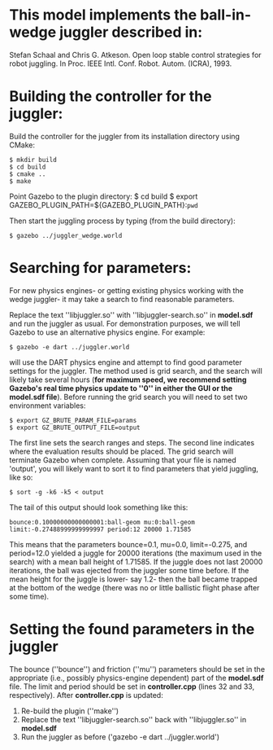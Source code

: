 # This model implements the ball-in-wedge juggler described in:

Stefan Schaal and Chris G. Atkeson. Open loop stable control strategies for robot juggling. In Proc. IEEE Intl. Conf. Robot. Autom. (ICRA), 1993.

# Building the controller for the juggler:

Build the controller for the juggler from its installation directory using CMake:

    $ mkdir build
    $ cd build
    $ cmake ..
    $ make

Point Gazebo to the plugin directory:
    $ cd build
    $ export GAZEBO_PLUGIN_PATH=${GAZEBO_PLUGIN_PATH}:`pwd`

Then start the juggling process by typing (from the build directory):

    $ gazebo ../juggler_wedge.world

# Searching for parameters:

For new physics engines- or getting existing physics working with
the wedge juggler- it may take a search to find reasonable
parameters.

Replace the text ''libjuggler.so'' with ''libjuggler-search.so'' in **model.sdf** 
and run the juggler as usual. For demonstration purposes, we will tell Gazebo to use an alternative physics engine. For example:

    $ gazebo -e dart ../juggler.world 

will use the DART physics engine and attempt to find good parameter settings
for the juggler. The method used is grid search, and the search will likely take
several hours (**for maximum speed, we recommend setting Gazebo's real time
physics update to ''0'' in either the GUI or the **model.sdf** file**). Before running the grid search you will need to set
two environment variables:

    $ export GZ_BRUTE_PARAM_FILE=params
    $ export GZ_BRUTE_OUTPUT_FILE=output

The first line sets the search ranges and steps. The second line indicates 
where the evaluation results should be placed. The grid search will terminate 
Gazebo when complete. Assuming that your file is named 'output', you will 
likely want to sort it to find parameters that yield juggling, like so:

    $ sort -g -k6 -k5 < output

The tail of this output should look something like this:

    bounce:0.10000000000000001:ball-geom mu:0:ball-geom limit:-0.27488999999999997 period:12 20000 1.71585

This means that the parameters bounce=0.1, mu=0.0, limit=-0.275, and 
period=12.0 yielded a juggle for 20000 iterations (the maximum used in the
search) with a mean ball height of 1.71585. If the juggle does not last 20000 
iterations, the ball was ejected from the juggler some time before. If the
mean height for the juggle is lower- say 1.2- then the ball became trapped
at the bottom of the wedge (there was no or little ballistic flight phase
after some time).


# Setting the found parameters in the juggler
The bounce (''bounce'') and friction (''mu'') parameters should be set in the appropriate (i.e., possibly physics-engine dependent) part of the **model.sdf** 
file. The limit and period should be set in **controller.cpp** (lines 32 and
33, respectively). After **controller.cpp** is updated:

1. Re-build the plugin (''make'')
2. Replace the text ''libjuggler-search.so'' back with ''libjuggler.so'' in **model.sdf**
3. Run the juggler as before ('gazebo -e dart ../juggler.world')

